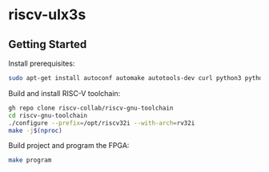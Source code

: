 # riscv-ulx3s

## Getting Started

Install prerequisites:

```sh
sudo apt-get install autoconf automake autotools-dev curl python3 python3-pip python3-tomli libmpc-dev libmpfr-dev libgmp-dev gawk build-essential bison flex texinfo gperf libtool patchutils bc zlib1g-dev libexpat-dev ninja-build git cmake libglib2.0-dev libslirp-dev
```

Build and install RISC-V toolchain:

```sh
gh repo clone riscv-collab/riscv-gnu-toolchain
cd riscv-gnu-toolchain
./configure --prefix=/opt/riscv32i --with-arch=rv32i
make -j$(nproc)
```

Build project and program the FPGA:

```sh
make program
```
